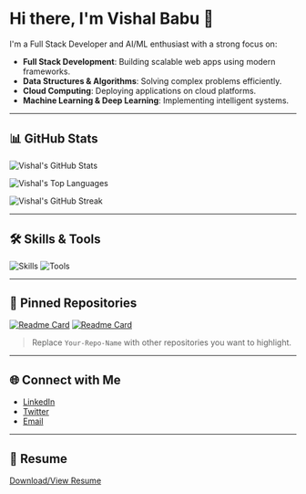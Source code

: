 # Hi there, I'm Vishal Babu 👋

I'm a Full Stack Developer and AI/ML enthusiast with a strong focus on:

- **Full Stack Development**: Building scalable web apps using modern frameworks.
- **Data Structures & Algorithms**: Solving complex problems efficiently.
- **Cloud Computing**: Deploying applications on cloud platforms.
- **Machine Learning & Deep Learning**: Implementing intelligent systems.

---

## 📊 GitHub Stats

![Vishal's GitHub Stats](https://github-readme-stats.vercel.app/api?username=VishalBabu646&show_icons=true&count_private=true&hide=prs&theme=radical)

![Vishal's Top Languages](https://github-readme-stats.vercel.app/api/top-langs/?username=VishalBabu646&layout=compact&theme=radical)

![Vishal's GitHub Streak](https://github-readme-streak-stats.herokuapp.com/?user=VishalBabu646&theme=radical)

---

## 🛠️ Skills & Tools

![Skills](https://img.shields.io/badge/Skills-Full%20Stack%20|%20DSA%20|%20Cloud%20|%20Machine%20Learning-blue)
![Tools](https://img.shields.io/badge/Tools-JavaScript%20|%20Python%20|%20React%20|%20Node.js%20|%20AWS%20|%20TensorFlow-lightgrey)

---

## 📌 Pinned Repositories

[![Readme Card](https://github-readme-stats.vercel.app/api/pin/?username=VishalBabu646&repo=Java-)](https://github.com/VishalBabu646/Java-)
[![Readme Card](https://github-readme-stats.vercel.app/api/pin/?username=VishalBabu646&repo=Your-Repo-Name)](https://github.com/VishalBabu646/Your-Repo-Name)

> Replace `Your-Repo-Name` with other repositories you want to highlight.

---

## 🌐 Connect with Me

- [LinkedIn](https://www.linkedin.com/in/vishal-babu-646/)
- [Twitter](https://twitter.com/VishalBabu646)
- [Email](mailto:vishal.babu646@example.com)

---

## 📄 Resume

[Download/View Resume](https://github.com/VishalBabu646/Resume)

